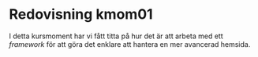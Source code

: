---
---
Redovisning kmom01
=========================

I detta kursmoment har vi fått titta på hur det är att arbeta med ett _framework_ för att göra det enklare att hantera en mer avancerad hemsida.
